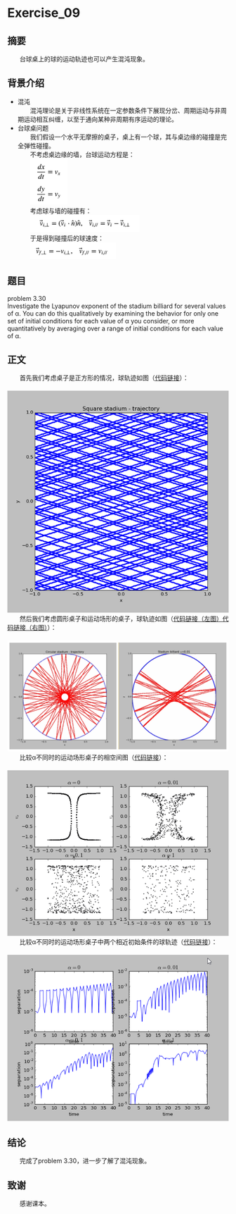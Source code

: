 # Exercise_09

## 摘要
　　台球桌上的球的运动轨迹也可以产生混沌现象。

## 背景介绍
* 混沌<br>
　　混沌理论是关于非线性系统在一定参数条件下展现分岔、周期运动与非周期运动相互纠缠，以至于通向某种非周期有序运动的理论。<br>
* 台球桌问题<br>
　　我们假设一个水平无摩擦的桌子，桌上有一个球，其与桌边缘的碰撞是完全弹性碰撞。<br>
　　不考虑桌边缘的墙，台球运动方程是：<br>
　　![](https://github.com/Lyu-Wei/computational_physics_N2014301020069/blob/master/Exercise_09/4ll.png)<br>
　　考虑球与墙的碰撞有：<br>
　　![](https://github.com/Lyu-Wei/computational_physics_N2014301020069/blob/master/Exercise_09/5ll.png)<br>
　　于是得到碰撞后的球速度：<br>
　　![](https://github.com/Lyu-Wei/computational_physics_N2014301020069/blob/master/Exercise_09/6ll.png)<br>

## 题目
problem 3.30<br>
Investigate the Lyapunov exponent of the stadium billiard for several values of α. You can do this qualitatively by examining the behavior for only one set of initial conditions for each value of α you consider, or more quantitatively by averaging over a range of initial conditions for each value of α.

## 正文
　　首先我们考虑桌子是正方形的情况，球轨迹如图（[代码链接](https://github.com/Lyu-Wei/computational_physics_N2014301020069/blob/master/Exercise_09/Exercise_09.py)）：<br>
　　![](https://github.com/Lyu-Wei/computational_physics_N2014301020069/blob/master/Exercise_09/e91.png)<br>
　　然后我们考虑圆形桌子和运动场形的桌子，球轨迹如图（[代码链接（左图）](https://github.com/Lyu-Wei/computational_physics_N2014301020069/blob/master/Exercise_09/Exercise_09b.py)[代码链接（右图）](https://github.com/Lyu-Wei/computational_physics_N2014301020069/blob/master/Exercise_09/Exercise_09c.py)）：<br>
　　![](https://github.com/Lyu-Wei/computational_physics_N2014301020069/blob/master/Exercise_09/e96.jpg)<br>
　　比较α不同时的运动场形桌子的相空间图（[代码链接](https://github.com/Lyu-Wei/computational_physics_N2014301020069/blob/master/Exercise_09/Exercise_09d.py)）：<br>
　　![](https://github.com/Lyu-Wei/computational_physics_N2014301020069/blob/master/Exercise_09/e94.png)<br>
　　比较α不同时的运动场形桌子中两个相近初始条件的球轨迹（[代码链接](https://github.com/Lyu-Wei/computational_physics_N2014301020069/blob/master/Exercise_09/Exercise_09e.py)）：<br>
　　![](https://github.com/Lyu-Wei/computational_physics_N2014301020069/blob/master/Exercise_09/e95.png)<br>

## 结论
　　完成了problem 3.30，进一步了解了混沌现象。

## 致谢
　　感谢课本。
